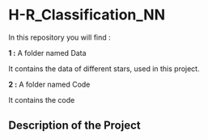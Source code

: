 # H-R_Classification_NN

In this repository you will find :

**1 :** A folder named Data

It contains the data of different stars, used in this project.

**2 :** A folder named Code

It contains the code

## Description of the Project

